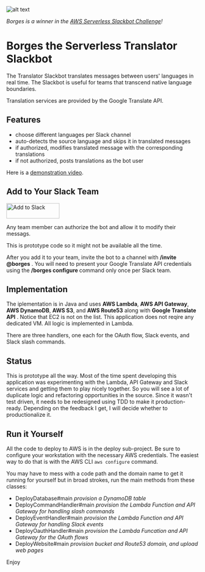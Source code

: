 
![alt text](https://img.shields.io/badge/horn-tooted-brightgreen.svg)

_Borges is a winner in the [AWS Serverless Slackbot Challenge](https://awschatbot.devpost.com/)!_

# Borges the Serverless Translator Slackbot

The Translator Slackbot translates messages between users' languages in
real time. The Slackbot is useful for teams that transcend native language
boundaries.

Translation services are provided by the Google Translate API.

## Features

* choose different languages per Slack channel
* auto-detects the source language and skips it in translated messages
* if authorized, modifies translated message with the corresponding translations
* if not authorized, posts translations as the bot user

Here is a [demonstration video](https://youtu.be/d09KIwT768k).


## Add to Your Slack Team

<a href="https://slack.com/oauth/authorize?scope=commands,bot,chat:write:user,chat:write:bot&client_id=76454819904.83569102723"><img alt="Add to Slack" height="40" width="139" src="https://platform.slack-edge.com/img/add_to_slack.png" srcset="https://platform.slack-edge.com/img/add_to_slack.png 1x, https://platform.slack-edge.com/img/add_to_slack@2x.png 2x" /></a>

 Any team member can authorize the bot and allow it to modify their messags.
 
This is prototype code so it might not be available all the time.

After you add it to your team, invite the bot to a channel with __/invite @borges__ .
You will need to present your Google Translate API credentials using the
__/borges configure <auth-token>__ command only once per Slack team.

## Implementation

The iplementation is in Java and uses __AWS Lambda__, __AWS API Gateway__, __AWS DynamoDB__,
__AWS S3__, and __AWS Route53__ along with __Google Translate API__ .  Notice that
EC2 is not on the list. This application does not reqire any dedicated VM. All
logic is implemented in Lambda.

There are three handlers, one each for the OAuth flow, Slack events, and Slack slash
commands.

## Status

This is prototype all the way. Most of the time spent developing this application was
experimenting with the Lambda, API Gateway and Slack services and getting them to play
nicely together. So you will see a lot of duplicate logic and refactoring opportunities
in the source. Since it wasn't test driven, it needs to be redesigned using TDD to make
it production-ready.  Depending on the feedback I get, I will decide whether to
productionalize it.

## Run it Yourself

All the code to deploy to AWS is in the deploy sub-project. Be sure
to configure your workstation with the necessary AWS credentials. The easiest way to
do that is with the AWS CLI ```aws configure``` command.

You may have to mess with a code path and the domain name to get it running for yourself
but in broad strokes, run the main methods from these classes:

* DeployDatabase#main _provision a DynamoDB table_
* DeployCommandHandler#main _provision the Lambda Function and API Gateway for handling slash commands_
* DeployEventHandler#main _provision the Lambda Function and API Gateway for handling Slack events_
* DeployOauthHandler#main _provision the Lambda Funcation and API Gateway for the OAuth flows_
* DeployWebsite#main _provision bucket and Route53 domain, and upload web pages_


Enjoy
